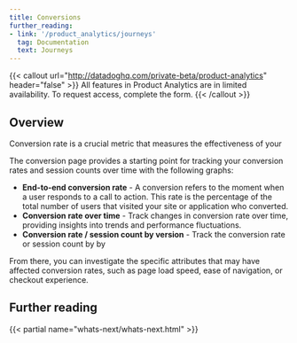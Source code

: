 ```yaml
---
title: Conversions
further_reading:
- link: '/product_analytics/journeys'
  tag: Documentation
  text: Journeys
---
```


{{< callout url="http://datadoghq.com/private-beta/product-analytics" header="false" >}}
All features in Product Analytics are in limited availability. To request access, complete the form.
{{< /callout >}}

## Overview

Conversion rate is a crucial metric that measures the effectiveness of your 

The conversion page provides a starting point for tracking your conversion rates and session counts over time with the following graphs:

- **End-to-end conversion rate** - A conversion refers to the moment when a user responds to a call to action. This rate is the percentage of the total number of users that visited your site or application who converted.
- **Conversion rate over time** - Track changes in conversion rate over time, providing insights into trends and performance fluctuations.
- **Conversion rate / session count by version** - Track the conversion rate or session count by by 


From there, you can investigate the specific attributes that may have affected conversion rates, such as page load speed, ease of navigation, or checkout experience.

## Further reading
{{< partial name="whats-next/whats-next.html" >}}

